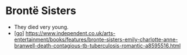 # Brontë Sisters

- They died very young.
- [[go]] https://www.independent.co.uk/arts-entertainment/books/features/bronte-sisters-emily-charlotte-anne-branwell-death-contagious-tb-tuberculosis-romantic-a8595516.html


[//begin]: # "Autogenerated link references for markdown compatibility"
[go]: go "Go"
[//end]: # "Autogenerated link references"